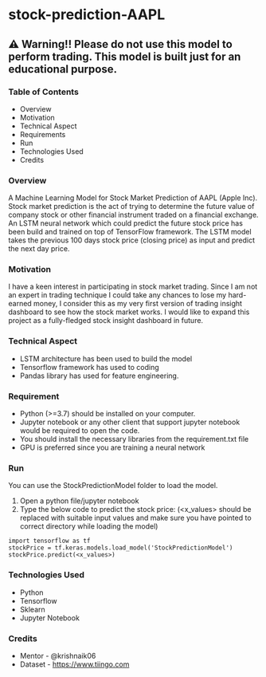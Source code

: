 # stock-prediction-AAPL

## :warning: Warning!! Please do not use this model to perform trading. This model is built just for an educational purpose.

### Table of Contents
* Overview
* Motivation
* Technical Aspect
* Requirements
* Run
* Technologies Used
* Credits

### Overview

A Machine Learning Model for Stock Market Prediction of AAPL (Apple Inc). Stock market prediction is the act of trying to determine the future value of company stock or other financial instrument traded on a financial exchange. An LSTM neural network which could predict the future stock price has been build and trained on top of TensorFlow framework. The LSTM model takes the previous 100 days stock price (closing price) as input and predict the next day price.

### Motivation

I have a keen interest in participating in stock market trading. Since I am not an expert in trading technique I could take any chances to lose my hard-earned money, I consider this as my very first version of trading insight dashboard to see how the stock market works. I would like to expand this project as a fully-fledged stock insight dashboard in future.

### Technical Aspect

* LSTM architecture has been used to build the model
* Tensorflow framework has used to coding
* Pandas library has used for feature engineering.


### Requirement

* Python (>=3.7) should be installed on your computer.
* Jupyter notebook or any other client that support jupyter notebook would be required to open the code.
* You should install the necessary libraries from the requirement.txt file
* GPU is preferred since you are training a neural network

### Run

You can use the StockPredictionModel folder to load the model.

1. Open a python file/jupyter notebook
1. Type the below code to predict the stock price:
(<x_values> should be replaced with suitable input values and make sure you have pointed to correct directory while loading the model)
```
import tensorflow as tf
stockPrice = tf.keras.models.load_model('StockPredictionModel')
stockPrice.predict(<x_values>)
```
### Technologies Used

* Python
* Tensorflow
* Sklearn
* Jupyter Notebook

### Credits

* Mentor - @krishnaik06
* Dataset - https://www.tiingo.com
